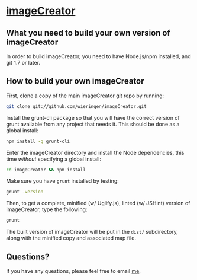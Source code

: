 [imageCreator](http://baijs.com/imagecreator) 
==================================================

What you need to build your own version of imageCreator
--------------------------------------

In order to build imageCreator, you need to have Node.js/npm installed, and git 1.7 or later.


How to build your own imageCreator
----------------------------

First, clone a copy of the main imageCreator git repo by running:

```bash
git clone git://github.com/wieringen/imageCreator.git
```

Install the grunt-cli package so that you will have the correct version of grunt available from any project that needs it. This should be done as a global install:

```bash
npm install -g grunt-cli
```

Enter the imageCreator directory and install the Node dependencies, this time *without* specifying a global install:

```bash
cd imageCreator && npm install
```

Make sure you have `grunt` installed by testing:

```bash
grunt -version
```

Then, to get a complete, minified (w/ Uglify.js), linted (w/ JSHint) version of imageCreator, type the following:

```bash
grunt
```

The built version of imageCreator will be put in the `dist/` subdirectory, along with the minified copy and associated map file.


Questions?
----------

If you have any questions, please feel free to email [me](mailto:wieringen@gmail.com).



